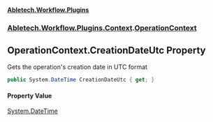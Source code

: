 #### [Abletech.Workflow.Plugins](index.md 'index')
### [Abletech.Workflow.Plugins.Context](Abletech_Workflow_Plugins_Context.md 'Abletech.Workflow.Plugins.Context').[OperationContext](OperationContext.md 'Abletech.Workflow.Plugins.Context.OperationContext')
## OperationContext.CreationDateUtc Property
Gets the operation's creation date in UTC format  
```csharp
public System.DateTime CreationDateUtc { get; }
```
#### Property Value
[System.DateTime](https://docs.microsoft.com/en-us/dotnet/api/System.DateTime 'System.DateTime')
